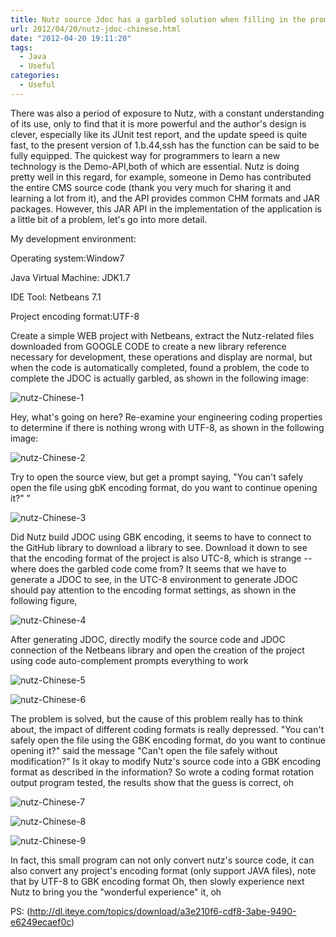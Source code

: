 ```yaml
---
title: Nutz source Jdoc has a garbled solution when filling in the prompt in the IDE
url: 2012/04/20/nutz-jdoc-chinese.html
date: "2012-04-20 19:11:20"
tags: 
  - Java
  - Useful
categories:
  - Useful
---
```



There was also a period of exposure to Nutz, with a constant understanding of its use, only to find that it is more powerful and the author's design is clever, especially like its JUnit test report, and the update speed is quite fast, to the present version of 1.b.44,ssh has the function can be said to be fully equipped. The quickest way for programmers to learn a new technology is the Demo-API,both of which are essential. Nutz is doing pretty well in this regard, for example, someone in Demo has contributed the entire CMS source code (thank you very much for sharing it and learning a lot from it), and the API provides common CHM formats and JAR packages. However, this JAR API in the implementation of the application is a little bit of a problem, let's go into more detail. 
 
<!--more-->

My development environment:
 
Operating system:Window7
         
Java Virtual Machine: JDK1.7
 
IDE Tool: Netbeans 7.1
 
Project encoding format:UTF-8
 
Create a simple WEB project with Netbeans, extract the Nutz-related files downloaded from GOOGLE CODE to create a new library reference necessary for development, these operations and display are normal, but when the code is automatically completed, found a problem, the code to complete the JDOC is actually garbled, as shown in the following image:

![nutz-Chinese-1](http://myblog.lisenhui.cn/2012/04-20-nutz-Chinese-1.png-alias)

Hey, what's going on here? Re-examine your engineering coding properties to determine if there is nothing wrong with UTF-8, as shown in the following image:

![nutz-Chinese-2](http://myblog.lisenhui.cn/2012/04-20-nutz-Chinese-2.png-alias)

Try to open the source view, but get a prompt saying, "You can't safely open the file using gbK encoding format, do you want to continue opening it?" ”

![nutz-Chinese-3](http://myblog.lisenhui.cn/2012/04-20-nutz-Chinese-3.png-alias)

Did Nutz build JDOC using GBK encoding, it seems to have to connect to the GitHub library to download a library to see. Download it down to see that the encoding format of the project is also UTC-8, which is strange -- where does the garbled code come from? It seems that we have to generate a JDOC to see, in the UTC-8 environment to generate JDOC should pay attention to the encoding format settings, as shown in the following figure,

![nutz-Chinese-4](http://myblog.lisenhui.cn/2012/04-20-nutz-Chinese-4.png-alias)

After generating JDOC, directly modify the source code and JDOC connection of the Netbeans library and open the creation of the project using code auto-complement prompts everything to work

![nutz-Chinese-5](http://myblog.lisenhui.cn/2012/04-20-nutz-Chinese-5.png-alias)

![nutz-Chinese-6](http://myblog.lisenhui.cn/2012/04-20-nutz-Chinese-6.png-alias)

The problem is solved, but the cause of this problem really has to think about, the impact of different coding formats is really depressed. "You can't safely open the file using the GBK encoding format, do you want to continue opening it?" said the message "Can't open the file safely without modification?" Is it okay to modify Nutz's source code into a GBK encoding format as described in the information? So wrote a coding format rotation output program tested, the results show that the guess is correct, oh

![nutz-Chinese-7](http://myblog.lisenhui.cn/2012/04-20-nutz-Chinese-7.png-alias)

![nutz-Chinese-8](http://myblog.lisenhui.cn/2012/04-20-nutz-Chinese-8.png-alias)

![nutz-Chinese-9](http://myblog.lisenhui.cn/2012/04-20-nutz-Chinese-9.png-alias)

In fact, this small program can not only convert nutz's source code, it can also convert any project's encoding format (only support JAVA files), note that by UTF-8 to GBK encoding format Oh, then slowly experience next Nutz to bring you the "wonderful experience" it, oh

PS: (http://dl.iteye.com/topics/download/a3e210f6-cdf8-3abe-9490-e6249ecaef0c)
